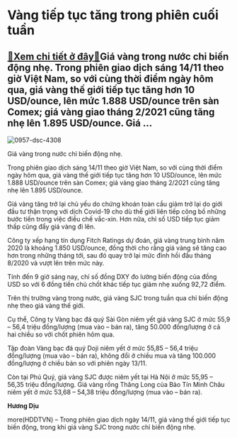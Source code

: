 Vàng tiếp tục tăng trong phiên cuối tuần
========================================

[:gift:Xem chi tiết ở đây:gift:](https://hddtvn.com/vang-tiep-tuc-tang-trong-phien-cuoi-tuan/)Giá vàng trong nước chỉ biến động nhẹ. Trong phiên giao dịch sáng 14/11 theo giờ Việt Nam, so với cùng thời điểm ngày hôm qua, giá vàng thế giới tiếp tục tăng hơn 10 USD/ounce, lên mức 1.888 USD/ounce trên sàn Comex; giá vàng giao tháng 2/2021 cũng tăng nhẹ lên 1.895 USD/ounce. Giá …
--------------------------------------------------------------------------------------------------------------------------------------------------------------------------------------------------------------------------------------------------------------------------------------------





![0957-dsc-4308](https://hddtvn.com/wp-content/uploads/2021/01/0957_DSC_4308.jpg "Giá vàng trong nước cũng tăng mạnh theo giá vàng thế giới.")


Giá vàng trong nước chỉ biến động nhẹ.



Trong phiên giao dịch sáng 14/11 theo giờ Việt Nam, so với cùng thời điểm ngày hôm qua, giá vàng thế giới tiếp tục tăng hơn 10 USD/ounce, lên mức 1.888 USD/ounce trên sàn Comex; giá vàng giao tháng 2/2021 cũng tăng nhẹ lên 1.895 USD/ounce.


Giá vàng tăng trở lại chủ yếu do chứng khoán toàn cầu giảm trở lại do giới đầu tư thận trọng với dịch Covid-19 cho dù thế giới liên tiếp công bố những bước tiến trong việc điều chế vắc-xin. Hơn nữa, chỉ số USD tiếp tục giảm thấp cũng đẩy giá vàng đi lên.


Công ty xếp hạng tín dụng Fitch Ratings dự đoán, giá vàng trung bình năm 2020 là khoảng 1.850 USD/ounce, đồng thời cho rằng giá vàng sẽ tăng cao hơn trong những tháng tới, sau đó quay trở lại mức đỉnh hồi đầu tháng 8/2020 và vượt lên trên mức này.


Tính đến 9 giờ sáng nay, chỉ số đồng DXY đo lường biến động của đồng USD so với 6 đồng tiền chủ chốt khác tiếp tục giảm nhẹ xuống 92,72 điểm.


Trên thị trường vàng trong nước, giá vàng SJC trong tuần qua chỉ biến động nhẹ theo giá vàng thế giới.


Cụ thể, Công ty Vàng bạc đá quý Sài Gòn niêm yết giá vàng SJC ở mức 55,9 – 56,4 triệu đồng/lượng (mua vào – bán ra), tăng 50.000 đồng/lượng ở cả hai chiều so với chốt phiên hôm qua.


Tập đoàn Vàng bạc đá quý Doji niêm yết ở mức 55,85 – 56,4 triệu đồng/lượng (mua vào – bán ra), không đổi ở chiều mua và tăng 100.000 đồng/lượng ở chiều bán so với phiên ngày 13/11.


Còn tại Phú Quý, giá vàng SJC được niêm yết tại Hà Nội ở mức 55,95 – 56,35 triệu đồng/lượng. Giá vàng rồng Thăng Long của Bảo Tín Minh Châu niêm yết ở mức 53,68 – 54,38 triệu đồng/lượng (mua vào – bán ra).




**Hương Dịu**



more(HDDTVN) – Trong phiên giao dịch ngày 14/11, giá vàng thế giới tiếp tục biến động, trong khi giá vàng SJC trong nước chỉ biến động nhẹ.

